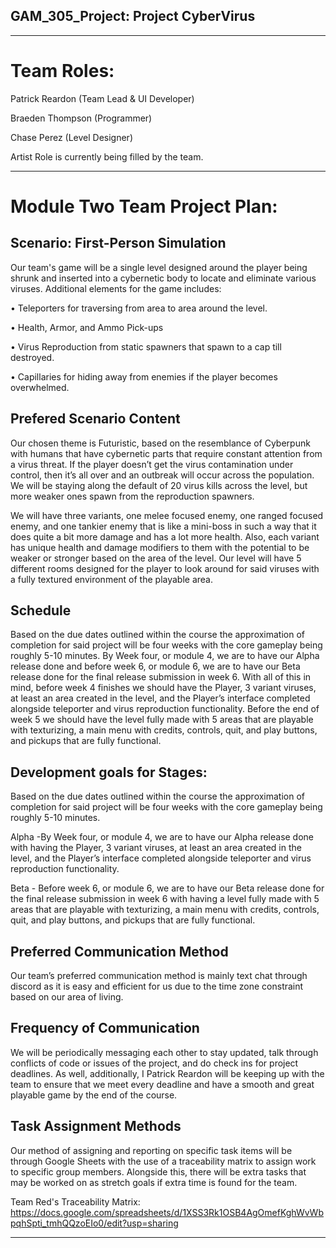 ## GAM_305_Project: Project CyberVirus

------------------------------------------------------------
# Team Roles:

Patrick Reardon (Team Lead & UI Developer)

Braeden Thompson (Programmer)

Chase Perez (Level Designer)

Artist Role is currently being filled by the team.

------------------------------------------------------------
# Module Two Team Project Plan:

## Scenario: First-Person Simulation

Our team's game will be a single level designed around the player being shrunk and inserted into a cybernetic body
to locate and eliminate various viruses. Additional elements for the game includes:

•	Teleporters for traversing from area to area around the level.

•	Health, Armor, and Ammo Pick-ups

•	Virus Reproduction from static spawners that spawn to a cap till destroyed.

•	Capillaries for hiding away from enemies if the player becomes overwhelmed.

## Prefered Scenario Content

Our chosen theme is Futuristic, based on the resemblance of Cyberpunk with humans that have cybernetic parts that
require constant attention from a virus threat. If the player doesn’t get the virus contamination under control, 
then it’s all over and an outbreak will occur across the population. We will be staying along the default of 20 virus
kills across the level, but more weaker ones spawn from the reproduction spawners. 

We will have three variants, one melee focused enemy, one ranged focused enemy, and one tankier enemy that is like a
mini-boss in such a way that it does quite a bit more damage and has a lot more health. Also, each variant has unique 
health and damage modifiers to them with the potential to be weaker or stronger based on the area of the level. Our 
level will have 5 different rooms designed for the player to look around for said viruses with a fully textured 
environment of the playable area. 

## Schedule

Based on the due dates outlined within the course the approximation of completion for said project will be four 
weeks with the core gameplay being roughly 5-10 minutes. By Week four, or module 4, we are to have our Alpha 
release done and before week 6, or module 6, we are to have our Beta release done for the final release submission
in week 6. With all of this in mind, before week 4 finishes we should have the Player, 3 variant viruses,  at least 
an area created in the level, and the Player’s interface completed alongside teleporter and virus reproduction 
functionality. Before the end of week 5 we should have the level fully made with 5 areas that are playable with 
texturizing, a main menu with credits, controls, quit, and play buttons, and pickups that are fully functional.

## Development goals for Stages:

Based on the due dates outlined within the course the approximation of completion for said project will be four 
weeks with the core gameplay being roughly 5-10 minutes. 

Alpha -By Week four, or module 4, we are to have our Alpha release done with having the Player, 3 variant viruses, 
at least an area created in the level, and the Player’s interface completed alongside teleporter and virus reproduction 
functionality. 

Beta - Before week 6, or module 6, we are to have our Beta release done for the final release submission in week 6 
with having a level fully made with 5 areas that are playable with texturizing, a main menu with credits, controls, 
quit, and play buttons, and pickups that are fully functional.

## Preferred Communication Method

Our team’s preferred communication method is mainly text chat through discord as it is easy and efficient for us due
to the time zone constraint based on our area of living. 

## Frequency of Communication

We will be periodically messaging each other to stay updated, talk through conflicts of code or issues of the project,
and do check ins for project deadlines. As well, additionally, I Patrick Reardon will be keeping up with the team to 
ensure that we meet every deadline and have a smooth and great playable game by the end of the course. 

## Task Assignment Methods

Our method of assigning and reporting on specific task items will be through Google Sheets with the use of a 
traceability matrix to assign work to specific group members. Alongside this, there will be extra tasks that may be 
worked on as stretch goals if extra time is found for the team.

Team Red's Traceability Matrix: 
https://docs.google.com/spreadsheets/d/1XSS3Rk1OSB4AgOmefKghWvWbpqhSpti_tmhQQzoEIo0/edit?usp=sharing

------------------------------------------------------------
